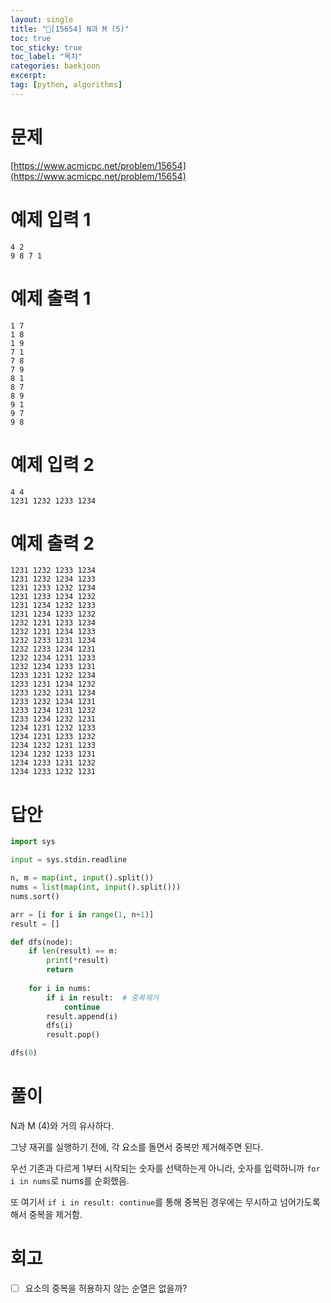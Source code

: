 ```yaml
---
layout: single
title: "📘[15654] N과 M (5)"
toc: true
toc_sticky: true
toc_label: "목차"
categories: baekjoon
excerpt:
tag: [python, algorithms]
---
```



# 문제

[https://www.acmicpc.net/problem/15654](https://www.acmicpc.net/problem/15654)

# 예제 입력 1

```
4 2
9 8 7 1
```

# 예제 출력 1

```
1 7
1 8
1 9
7 1
7 8
7 9
8 1
8 7
8 9
9 1
9 7
9 8
```

# 예제 입력 2

```
4 4
1231 1232 1233 1234
```

# 예제 출력 2

```
1231 1232 1233 1234
1231 1232 1234 1233
1231 1233 1232 1234
1231 1233 1234 1232
1231 1234 1232 1233
1231 1234 1233 1232
1232 1231 1233 1234
1232 1231 1234 1233
1232 1233 1231 1234
1232 1233 1234 1231
1232 1234 1231 1233
1232 1234 1233 1231
1233 1231 1232 1234
1233 1231 1234 1232
1233 1232 1231 1234
1233 1232 1234 1231
1233 1234 1231 1232
1233 1234 1232 1231
1234 1231 1232 1233
1234 1231 1233 1232
1234 1232 1231 1233
1234 1232 1233 1231
1234 1233 1231 1232
1234 1233 1232 1231
```

# 답안

```python
import sys 

input = sys.stdin.readline

n, m = map(int, input().split())
nums = list(map(int, input().split()))
nums.sort()

arr = [i for i in range(1, n+1)]
result = []

def dfs(node):
    if len(result) == m:
        print(*result)
        return
    
    for i in nums:
        if i in result:  # 중복제거
            continue
        result.append(i)
        dfs(i)
        result.pop()

dfs(0)
```

# 풀이

N과 M (4)와 거의 유사하다. 

그냥 재귀를 실행하기 전에, 각 요소를 돌면서 중복만 제거해주면 된다.

우선 기존과 다르게 1부터 시작되는 숫자를 선택하는게 아니라, 숫자를 입력하니까 `for i in nums`로 nums를 순회했음.

또 여기서 `if i in result: continue`를 통해 중복된 경우에는 무시하고 넘어가도록 해서 중복을 제거함.

# 회고

- [ ]  요소의 중복을 허용하지 않는 순열은 없을까?